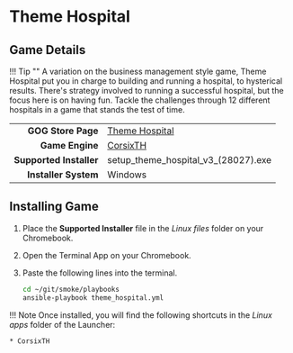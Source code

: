 # Theme Hospital

## Game Details

!!! Tip ""
    A variation on the business management style game, Theme Hospital put you in charge to building and running a hospital, to hysterical results.  There's strategy involved to running a successful hospital, but the focus here is on having fun.  Tackle the challenges through 12 different hospitals in a game that stands the test of time.

|  |  |
|--:|:--|
| **GOG Store Page** | [Theme Hospital](https://www.gog.com/game/theme_hospital) |
| **Game Engine** | [CorsixTH](https://corsixth.com/) |
| **Supported Installer** | setup_theme_hospital_v3_(28027).exe |
| **Installer System** | Windows |

## Installing Game
1. Place the **Supported Installer** file in the *Linux files* folder on your Chromebook.
1. Open the Terminal App on your Chromebook.
1. Paste the following lines into the terminal.

   ~~~bash
   cd ~/git/smoke/playbooks
   ansible-playbook theme_hospital.yml
   ~~~
!!! Note
    Once installed, you will find the following shortcuts in the *Linux apps* folder of the Launcher:
    
    * CorsixTH